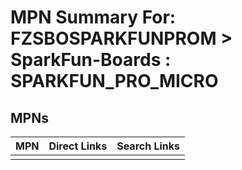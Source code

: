 



# MPN Summary For: FZSBOSPARKFUNPROM > SparkFun-Boards : SPARKFUN_PRO_MICRO

## MPNs
  

|MPN|Direct Links|Search Links|
| :--- | :--- | :--- |
||||
